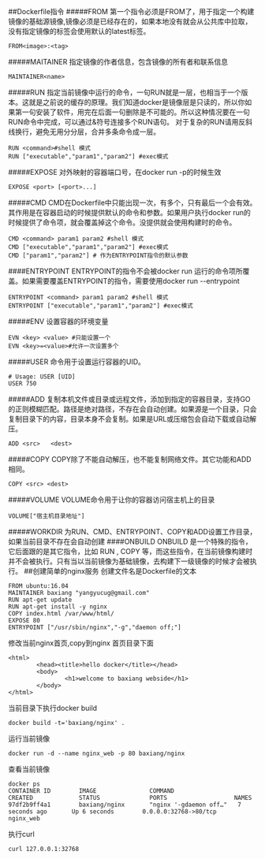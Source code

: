 ##Dockerfile指令
#####FROM
第一个指令必须是FROM了，用于指定一个构建镜像的基础源镜像,镜像必须是已经存在的，如果本地没有就会从公共库中拉取，没有指定镜像的标签会使用默认的latest标签。
```
FROM<image>:<tag>
```
#####MAITAINER
指定镜像的作者信息，包含镜像的所有者和联系信息
```
MAINTAINER<name>
```
#####RUN
指定当前镜像中运行的命令，一句RUN就是一层，也相当于一个版本。这就是之前说的缓存的原理。我们知道docker是镜像层是只读的，所以你如果第一句安装了软件，用完在后面一句删除是不可能的。所以这种情况要在一句RUN命令中完成，可以通过&符号连接多个RUN语句。
对于复杂的RUN请用反斜线换行，避免无用分分层，合并多条命令成一层。
```
RUN <command>#shell 模式
RUN ["executable","param1","param2"] #exec模式
```
#####EXPOSE
对外映射的容器端口号，在docker run -p的时候生效
```
EXPOSE <port> [<port>...]
```
#####CMD
CMD在Dockerfile中只能出现一次，有多个，只有最后一个会有效。其作用是在容器启动的时候提供默认的命令和参数。如果用户执行docker run的时候提供了命令项，就会覆盖掉这个命令。没提供就会使用构建时的命令。
```
CMD <command> param1 param2 #shell 模式
CMD ["executable","param1","param2"] #exec模式
CMD ["param1","param2"] # 作为ENTRYPOINT指令的默认参数
```
####ENTRYPOINT
ENTRYPOINT的指令不会被docker run 运行的命令项所覆盖。如果需要覆盖ENTRYPOINT的指令，需要使用docker run --entrypoint
```
ENTRYPOINT <command> param1 param2 #shell 模式
ENTRYPOINT ["executable","param1","param2"] #exec模式
```
#####ENV
设置容器的环境变量
```
EVN <key> <value> #只能设置一个
EVN <key>=<value>#允许一次设置多个
```
#####USER
命令用于设置运行容器的UID。
```
# Usage: USER [UID]
USER 750
```
#####ADD
复制本机文件或目录或远程文件，添加到指定的容器目录，支持GO的正则模糊匹配。路径是绝对路径，不存在会自动创建。如果源是一个目录，只会复制目录下的内容，目录本身不会复制。如果是URL或压缩包会自动下载或自动解压。
```
ADD <src>   <dest>
```
#####COPY
COPY除了不能自动解压，也不能复制网络文件。其它功能和ADD相同。
```
COPY <src> <dest>
```
#####VOLUME
VOLUME命令用于让你的容器访问宿主机上的目录
```
VOLUME["宿主机目录地址"]
```
#####WORKDIR
为RUN、CMD、ENTRYPOINT、COPY和ADD设置工作目录，如果当前目录不存在会自动创建
####ONBUILD
ONBUILD 是一个特殊的指令，它后面跟的是其它指令，比如 RUN , COPY 等，而这些指令，在当前镜像构建时并不会被执行。只有当以当前镜像为基础镜像，去构建下一级镜像的时候才会被执行。
##创建简单的nginx服务
创建文件名是Dockerfile的文本
```
FROM ubuntu:16.04
MAINTAINER baxiang "yangyucug@gmail.com"
RUN apt-get update
RUN apt-get install -y nginx
COPY index.html /var/www/html/
EXPOSE 80
ENTRYPOINT ["/usr/sbin/nginx","-g","daemon off;"]
```
修改当前nginx首页,copy到nginx 首页目录下面
```
<html>
        <head><title>hello docker</title></head>
        <body>
                <h1>welcome to baxiang webside</h1>
        </body>
</html>
```
当前目录下执行docker build
```
docker build -t='baxiang/nginx' .
```
运行当前镜像
```
docker run -d --name nginx_web -p 80 baxiang/nginx 
```
查看当前镜像
```
docker ps
CONTAINER ID        IMAGE               COMMAND                  CREATED             STATUS              PORTS                   NAMES
97df2b9ff4a1        baxiang/nginx       "nginx '-gdaemon off…"   7 seconds ago       Up 6 seconds        0.0.0.0:32768->80/tcp   nginx_web
```
执行curl
```
curl 127.0.0.1:32768
```
